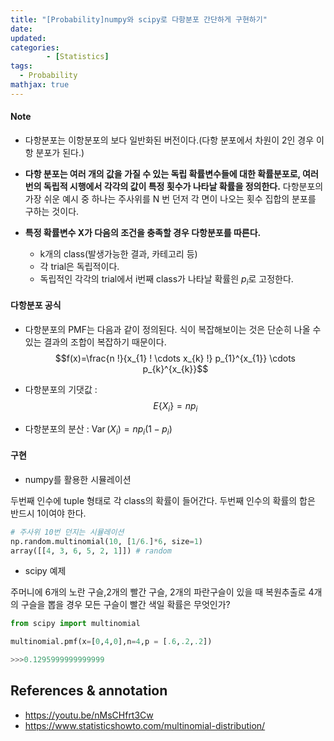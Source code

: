 ```yaml
---
title: "[Probability]numpy와 scipy로 다항분포 간단하게 구현하기"
date: 
updated:
categories: 
        - [Statistics]
tags:
  - Probability
mathjax: true
---
```


<!--

진짜 ref
https://www.statology.org/multinomial-distribution-in-python/

https://boxnwhis.kr/2015/06/04/multinomial_dist_for_gachas.html

다항로지스틱 머신러닝
https://machinelearningmastery.com/multinomial-logistic-regression-with-python/

확륳함수로부터 나오는 확률들의 패턴을 확률분포라 한다

https://cinema4dr12.tistory.com/1016?category=515283

https://www.kdnuggets.com/2021/07/top-python-data-science-interview-questions.html
-->


#### Note

- 다항분포는 이항분포의 보다 일반화된 버전이다.(다항 분포에서 차원이 2인 경우 이항 분포가 된다.)
- **다항 분포는 여러 개의 값을 가질 수 있는 독립 확률변수들에 대한 확률분포로, 여러 번의 독립적 시행에서 각각의 값이 특정 횟수가 나타날 확률을 정의한다.**
다항분포의 가장 쉬운 예시 중 하나는 주사위를 N 번 던저 각 면이 나오는 횟수 집합의 분포를 구하는 것이다.

- **특정 확률변수 X가 다음의 조건을 충족할 경우 다항분포를 따른다.**
  + k개의 class(발생가능한 결과, 카테고리 등)
  + 각 trial은 독립적이다.
  + 독립적인 각각의 trial에서 i번째 class가 나타날 확률읜 $p_{i}$로 고정한다.

#### 다항분포 공식

- 다항분포의 PMF는 다음과 같이 정의된다. 식이 복잡해보이는 것은 단순히 나올 수 있는 결과의 조합이 복잡하기 때문이다.
$$f(x)=\frac{n !}{x_{1} ! \cdots x_{k} !} p_{1}^{x_{1}} \cdots p_{k}^{x_{k}}$$

- 다항분포의 기댓값 :
$$E\{X_{i}\}=np_{i}$$

- 다항분포의 분산 :
$\operatorname{Var}\left(X_{i}\right)=n p_{i}\left(1-p_{i}\right)$

#### 구현

- numpy를 활용한 시뮬레이션

두번째 인수에 tuple 형태로 각 class의 확률이 들어간다.
두번째 인수의 확률의 합은 반드시 1이여야 한다.

```python
# 주사위 10번 던지는 시뮬레이션
np.random.multinomial(10, [1/6.]*6, size=1)
array([[4, 3, 6, 5, 2, 1]]) # random

```

- scipy 예제

주머니에 6개의 노란 구슬,2개의 빨간 구슬, 2개의 파란구슬이 있을 때
복원추출로 4개의 구슬을 뽑을 경우 모든 구슬이 빨간 색일 확률은 무엇인가?


```python
from scipy import multinomial

multinomial.pmf(x=[0,4,0],n=4,p = [.6,.2,.2])

>>>0.1295999999999999

```




**References & annotation**
---
- https://youtu.be/nMsCHfrt3Cw
- https://www.statisticshowto.com/multinomial-distribution/